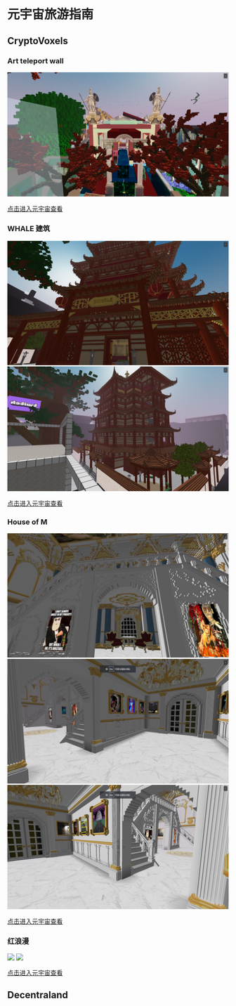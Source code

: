 # 元宇宙旅游指南

## CryptoVoxels

### Art teleport wall 

![](./pics/art_teleport_wall.jpg)

[点击进入元宇宙查看](https://www.cryptovoxels.com/play?coords=E@452E,115N,3F)

### WHALE 建筑

![](./pics/WHALE建筑.png)
![](./pics/WHALE建筑2.png)

[点击进入元宇宙查看](https://www.cryptovoxels.com/play?coords=SW@443W,193S)


### House of M 

![](./pics/Mhouse1.png)
![](./pics/Mhouse2.png)
![](./pics/Mhouse3.png)

[点击进入元宇宙查看](https://www.cryptovoxels.com/play?coords=S@445W,320S,0.5U)



### 红浪漫

![](./pics/redKTV1.png)
![](./pics/redKTV2.png)

[点击进入元宇宙查看](https://www.cryptovoxels.com/play?coords=E@651E,284S,3.5U)



## Decentraland




